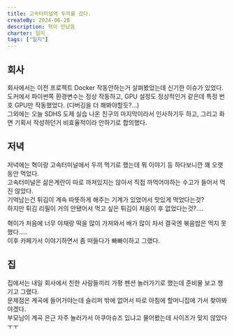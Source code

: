 ```yaml
---
title: 고속터미널역 두끼를 갔다.
createBy: 2024-06-28
description: 혁이 만났음
charter: 일지
tags: ["일지"]
---
```


## 회사

회사에서는 이전 프로젝트 Docker 작동안하는거 살펴봤었는데 신기한 이슈가 있었다.  
도커에서 파이썬쪽 환경변수는 정상 작동하고, GPU 설정도 정상적인거 같은데 특정 번호 GPU만 작동했었다. (디버깅을 더 해봐야할듯?...)  
그외에는 오늘 SDHS 도제 실습 나온 친구의 마지막이라서 인사하기두 하고, 그리고 화면 기획서 작성하던거 비효율적이라 안하기로 합의했다.

## 저녁

저녁에는 혁이랑 고속터미널에서 두끼 먹기로 했는데 뭐 이야기 등 하다보니깐 꽤 오랫동안 먹었다.  
고속터미널은 삶은계란이 따로 까져있지는 않아서 직접 까먹어야하는 수고가 들어서 먹진 않았다.  
기억남는건 튀김이 계속 따뜻하게 해주는 기계가 있었어서 맛있게 먹었다는것?  
하지만 튀김 리필이 거의 안됐어서 먹고 싶은 튀김이 처음이 후 없었다는것?....

혁이가 처음에 너무 야채랑 떡을 많이 가져와서 배가 많이 차서 결국엔 볶음밥은 먹지 못했다.....  
이후 카페가서 이야기하면서 좀 떠들다가 빠빠이하고 그랬다.

## 집

집에서는 내일 회사에서 친한 사람들끼리 가평 펜션 놀러가기로 했는데 준비물 보고 챙기고 그랬다.  
문제점은 계곡에 들어가야는데 슬리퍼 밖에 없어서 따로 아침에 할머니집에 가서 찾아봐야겠다.  
부모님이 계곡 은근 자주 놀러가서 아쿠아슈즈 있냐고 물어봤는데 사이즈가 맞지 않았다 ㅜㅜ

